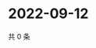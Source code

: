 # 2022-09-12

共 0 条

<!-- BEGIN WEIBO -->
<!-- 最后更新时间 Mon Sep 12 2022 22:23:54 GMT+0800 (China Standard Time) -->

<!-- END WEIBO -->
